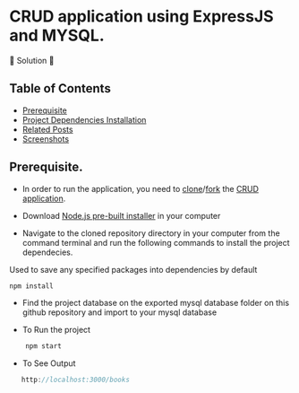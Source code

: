 # CRUD application using ExpressJS and MYSQL.

🚧 Solution 🚧
 
## Table of Contents
- [Prerequisite](#prerequisite)
- [Project Dependencies Installation](#libraries)
- [Related Posts](#related-posts)
- [Screenshots](#screenshots)

## Prerequisite.
- In order to run the application, you need to [clone]("link_to_clone)/[fork]("link_to_fork) the [CRUD application](https://github.com/MartinMugambi/-CRUD-application-using-ExpressJS-and-MYSQL.).

- Download [Node.js pre-built installer](https://nodejs.org/en/download/) in your computer

- Navigate to the cloned repository directory in your computer from the command terminal and run the following commands to install the project dependecies.

Used to save any specified packages into dependencies by default
```js
npm install
```
- Find the project database on the exported mysql database folder on this github repository and import to your mysql database

- To Run the project
```js
    npm start
```
- To See Output
```js
   http://localhost:3000/books
```
